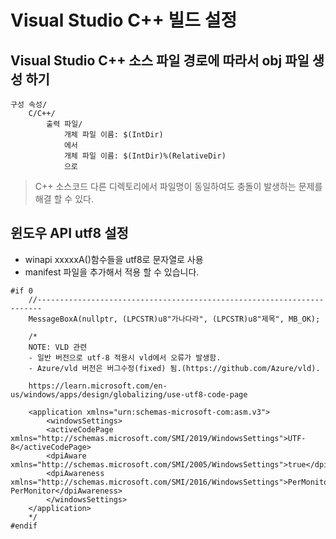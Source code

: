 ﻿# Visual Studio C++ 빌드 설정

## Visual Studio C++ 소스 파일 경로에 따라서 obj 파일 생성 하기  

```
구성 속성/
	C/C++/
		출력 파일/
			개체 파일 이름: $(IntDir)
			에서
			개체 파일 이름: $(IntDir)%(RelativeDir)
			으로
```

> C++ 소스코드 다른 디렉토리에서 파일명이 동일하여도 충돌이 발생하는 문제를 해결 할 수 있다.





## 윈도우 API utf8 설정  

- winapi xxxxxA()함수들을 utf8로 문자열로 사용  
- manifest 파일을 추가해서 적용 할 수 있습니다.

```
#if 0
	//-----------------------------------------------------------------------
	MessageBoxA(nullptr, (LPCSTR)u8"가나다라", (LPCSTR)u8"제목", MB_OK);
	
	/*
	NOTE: VLD 관련
	- 일반 버전으로 utf-8 적용시 vld에서 오류가 발생함.
	- Azure/vld 버전은 버그수정(fixed) 됨.(https://github.com/Azure/vld).

	https://learn.microsoft.com/en-us/windows/apps/design/globalizing/use-utf8-code-page

	<application xmlns="urn:schemas-microsoft-com:asm.v3">
		<windowsSettings>
		<activeCodePage xmlns="http://schemas.microsoft.com/SMI/2019/WindowsSettings">UTF-8</activeCodePage>
		<dpiAware xmlns="http://schemas.microsoft.com/SMI/2005/WindowsSettings">true</dpiAware>
		<dpiAwareness xmlns="http://schemas.microsoft.com/SMI/2016/WindowsSettings">PerMonitorV2, PerMonitor</dpiAwareness>
		</windowsSettings>
	</application>
	*/
#endif
